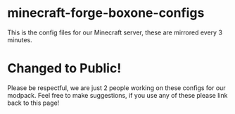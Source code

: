 # minecraft-forge-boxone-configs
This is the config files for our Minecraft server, these are mirrored every 3 minutes.

# Changed to Public!
Please be respectful, we are just 2 people working on these configs for our modpack.
Feel free to make suggestions, if you use any of these please link back to this page!

